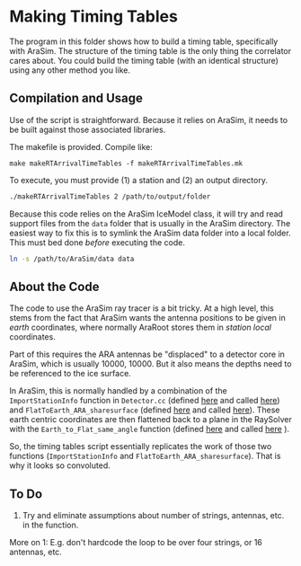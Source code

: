 # Making Timing Tables

The program in this folder shows how to build a timing table,
specifically with AraSim.
The structure of the timing table is the only thing the correlator cares about.
You could build the timing table (with an identical structure)
using any other method you like.

## Compilation and Usage

Use of the script is straightforward. Because it relies on AraSim,
it needs to be built against those associated libraries.

The makefile is provided. Compile like:

```make
make makeRTArrivalTimeTables -f makeRTArrivalTimeTables.mk
```

To execute, you must provide (1) a station and (2) an output directory.

```sh
./makeRTArrivalTimeTables 2 /path/to/output/folder
```

Because this code relies on the AraSim IceModel class,
it will try and read support files from the `data` folder 
that is usually in the AraSim directory.
The easiest way to fix this is to symlink the AraSim data
folder into a local folder.
This must bed done *before* executing the code.

```sh
ln -s /path/to/AraSim/data data
```

## About the Code

The code to use the AraSim ray tracer is a bit tricky.
At a high level, this stems from the fact that AraSim
wants the antenna positions to be given in *earth* coordinates,
where normally AraRoot stores them in *station local* coordinates.

Part of this requires the ARA antennas be "displaced"
to a detector core in AraSim, which is usually 10000, 10000.
But it also means the depths need to be referenced to the ice surface.

In AraSim, this is normally handled by a combination of the
`ImportStationInfo` function in `Detector.cc` (defined [here](https://github.com/ara-software/AraSim/blob/2758c07dc56fb1a9a784e460306868f0f940b499/Detector.cc#L5945) and called [here](https://github.com/ara-software/AraSim/blob/2758c07dc56fb1a9a784e460306868f0f940b499/Detector.cc#L1923))
and `FlatToEarth_ARA_sharesurface` (defined [here](https://github.com/ara-software/AraSim/blob/2758c07dc56fb1a9a784e460306868f0f940b499/Detector.cc#L3524) and called [here](https://github.com/ara-software/AraSim/blob/2758c07dc56fb1a9a784e460306868f0f940b499/Detector.cc#L2165)).
These earth centric coordinates are then flattened back to a plane in the RaySolver
with the `Earth_to_Flat_same_angle` function (defined [here](https://github.com/ara-software/AraSim/blob/2758c07dc56fb1a9a784e460306868f0f940b499/RaySolver.cc#L39) 
and called [here](https://github.com/ara-software/AraSim/blob/2758c07dc56fb1a9a784e460306868f0f940b499/RaySolver.cc#L893)
).

So, the timing tables script essentially replicates the work of those two functions
(`ImportStationInfo` and `FlatToEarth_ARA_sharesurface`).
That is why it looks so convoluted.

## To Do
1. Try and eliminate assumptions about number of strings, antennas, etc. in the function.

More on 1: E.g. don't hardcode the loop to be over four strings, or 16 antennas, etc.

